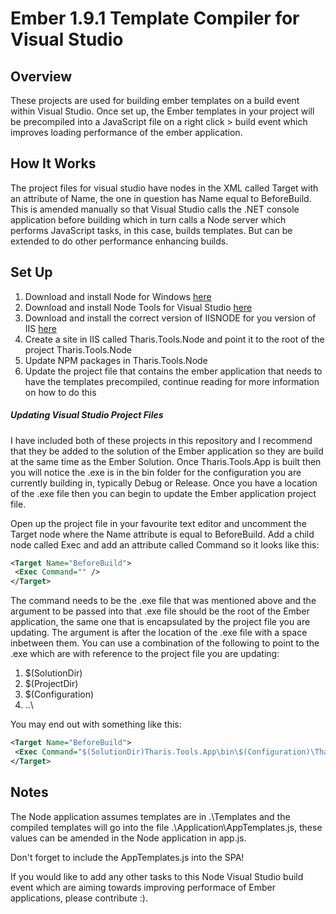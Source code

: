 # Ember 1.9.1 Template Compiler for Visual Studio
## Overview
These projects are used for building ember templates on a build event within Visual Studio. Once set up, the Ember templates in your project will be precompiled into a JavaScript file on a right click > build event which improves loading performance of the ember application.

## How It Works
The project files for visual studio have nodes in the XML called Target with an attribute of Name, the one in question has Name equal to BeforeBuild. This is amended manually so that Visual Studio calls the .NET console application before building which in turn calls a Node server which performs JavaScript tasks, in this case, builds templates. But can be extended to do other performance enhancing builds.

## Set Up

1. Download and install Node for Windows [here](http://nodejs.org/download/)
2. Download and install Node Tools for Visual Studio [here](http://nodejstools.codeplex.com/)
3. Download and install the correct version of IISNODE for you version of IIS [here](https://github.com/tjanczuk/iisnode)
4. Create a site in IIS called Tharis.Tools.Node and point it to the root of the project Tharis.Tools.Node
5. Update NPM packages in Tharis.Tools.Node
6. Update the project file that contains the ember application that needs to have the templates precompiled, continue reading for more information on how to do this

##### Updating Visual Studio Project Files
I have included both of these projects in this repository and I recommend that they be added to the solution of the Ember application so they are build at the same time as the Ember Solution. Once Tharis.Tools.App is built then you will notice the .exe is in the bin folder for the configuration you are currently building in, typically Debug or Release. Once you have a location of the .exe file then you can begin to update the Ember application project file.

Open up the project file in your favourite text editor and uncomment the Target node where the Name attribute is equal to BeforeBuild. Add a child node called Exec and add an attribute called Command so it looks like this:
```xml
<Target Name="BeforeBuild">
 <Exec Command="" />
</Target>
 ```
The command needs to be the .exe file that was mentioned above and the argument to be passed into that .exe file should be the root of the Ember application, the same one that is encapsulated by the project file you are updating. The argument is after the location of the .exe file with a space inbetween them. You can use a combination of the following to point to the .exe which are with reference to the project file you are updating:

1. $(SolutionDir)
2. $(ProjectDir)
3. $(Configuration)
4. ..\

You may end out with something like this:
```xml
<Target Name="BeforeBuild">
 <Exec Command="$(SolutionDir)Tharis.Tools.App\bin\$(Configuration)\Tharis.Tools.App.exe $(ProjectDir)" />
</Target>
 ```
 
## Notes
The Node application assumes templates are in .\Templates and the compiled templates will go into the file .\Application\AppTemplates.js, these values can be amended in the Node application in app.js.

Don't forget to include the AppTemplates.js into the SPA!

If you would like to add any other tasks to this Node Visual Studio build event which are aiming towards improving performace of Ember applications, please contribute :).
